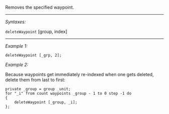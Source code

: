 Removes the specified waypoint.


---
*Syntaxes:*

`deleteWaypoint` [group, index]

---
*Example 1:*

```sqf
deleteWaypoint [_grp, 2];
```

*Example 2:*

Because waypoints get immediately re-indexed when one gets deleted, delete them from last to first:

```sqf
private _group = group _unit;
for "_i" from count waypoints _group - 1 to 0 step -1 do
{
	deleteWaypoint [_group, _i];
};
```